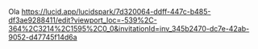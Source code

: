 Ola
https://lucid.app/lucidspark/7d320064-ddff-447c-b485-df3ae9288411/edit?viewport_loc=-539%2C-364%2C3214%2C1595%2C0_0&invitationId=inv_345b2470-dc7e-42ab-9052-d47745f14d6a

